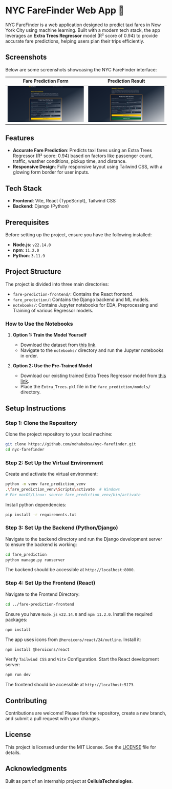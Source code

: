 # NYC FareFinder Web App 🚖

NYC FareFinder is a web application designed to predict taxi fares in New York City using machine learning. Built with a modern tech stack, the app leverages an **Extra Trees Regressor** model (R² score of 0.94) to provide accurate fare predictions, helping users plan their trips efficiently.

## Screenshots
Below are some screenshots showcasing the NYC FareFinder interface:

| **Fare Prediction Form** | **Prediction Result** |
|--------------------------|-----------------------|
| ![Fare Prediction Form](screenshots/src1.png) | ![Prediction Result](screenshots/src2.png) |


## Features
- **Accurate Fare Prediction**: Predicts taxi fares using an Extra Trees Regressor (R² score: 0.94) based on factors like passenger count, traffic, weather conditions, pickup time, and distance.
- **Responsive Design**: Fully responsive layout using Tailwind CSS, with a glowing form border for user inputs.

## Tech Stack
- **Frontend**: Vite, React (TypeScript), Tailwind CSS
- **Backend**: Django (Python)

## Prerequisites
Before setting up the project, ensure you have the following installed:

- **Node.js**: `v22.14.0`
- **npm**: `11.2.0`
- **Python**: `3.11.9`

## Project Structure
The project is divided into three main directories:
- `fare-prediction-frontend/`: Contains the React frontend.
- `fare_prediction/`: Contains the Django backend and ML models.
- `notebooks/`: Contains Jupyter notebooks for EDA, Preprocessing and Training of various Regressor models.

### How to Use the Notebooks
1. **Option 1: Train the Model Yourself**
   - Download the dataset from [this link](https://mega.nz/file/FP12nADK#j-Rd32Ohe6FEf_sYKCN7qriiFdpLGJiNReprFsob938).
   - Navigate to the `notebooks/` directory and run the Jupyter notebooks in order.

2. **Option 2: Use the Pre-Trained Model**
   - Download our existing trained Extra Trees Regressor model from [this link](https://your-model-hosting-service.com/extra_trees_model.pkl).
   - Place the `Extra_Trees.pkl` file in the `fare_prediction/models/` directory.

## Setup Instructions

### Step 1: Clone the Repository
Clone the project repository to your local machine:
```bash
git clone https://github.com/mohababsa/nyc-farefinder.git
cd nyc-farefinder
```

### Step 2: Set Up the Virtual Environment
Create and activate the virtual environment:
```bash
python -m venv fare_prediction_venv
.\fare_prediction_venv\Scripts\activate  # Windows
# For macOS/Linux: source fare_prediction_venv/bin/activate
```
Install python dependencies:
```bash
pip install -r requirements.txt
```

### Step 3: Set Up the Backend (Python/Django)
Navigate to the backend directory and run the Django development server to ensure the backend is working:
```bash
cd fare_prediction
python manage.py runserver
```
The backend should be accessible at `http://localhost:8000`.

### Step 4: Set Up the Frontend (React)
Navigate to the Frontend Directory:
```bash
cd ../fare-prediction-frontend
```
Ensure you have `Node.js` `v22.14.0` and `npm 11.2.0`. Install the required packages:
```bash
npm install
```
The app uses icons from `@heroicons/react/24/outline`. Install it:
```bash
npm install @heroicons/react
```
Verify `Tailwind CSS` and `Vite` Configuration.
Start the React development server:
```bash
npm run dev
```
The frontend should be accessible at `http://localhost:5173`.

## Contributing
Contributions are welcome! Please fork the repository, create a new branch, and submit a pull request with your changes.

## License
This project is licensed under the MIT License. See the [LICENSE](./LICENCE) file for details.

## Acknowledgments
Built as part of an internship project at **CellulaTechnologies**.
